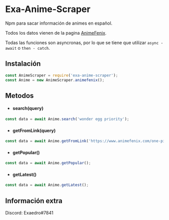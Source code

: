 # Exa-Anime-Scraper
Npm para sacar información de animes en español.

Todos los datos vienen de la pagina [AnimeFenix](https://www.animefenix.com/).

Todas las funciones son asyncronas, por lo que se tiene que utilizar `async - await` o `then - catch`.

## Instalación
```js
const AnimeScraper = require('exa-anime-scraper');
const Anime = new AnimeScraper.animefenix();
```

## Metodos
- #### search(query)
```js
const data = await Anime.search('wonder egg priority');
```

- #### getFromLink(query)
```js
const data = await Anime.getFromLink('https://www.animefenix.com/one-piece')
```

- #### getPopular()
```js
const data = await Anime.getPopular();
```

- #### getLatest()
```js
const data = await Anime.getLatest();
```

## Información extra
Discord: Exaedro#7841
